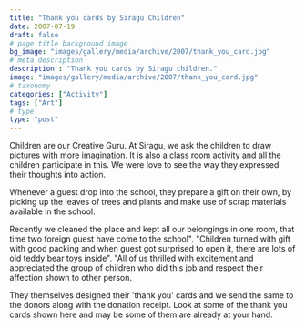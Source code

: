 ```yaml
---
title: "Thank you cards by Siragu Children"
date: 2007-07-19
draft: false
# page title background image
bg_image: "images/gallery/media/archive/2007/thank_you_card.jpg"
# meta description
description : "Thank you cards by Siragu children."
image: "images/gallery/media/archive/2007/thank_you_card.jpg"
# taxonomy
categories: ["Activity"]
tags: ["Art"]
# type
type: "post"
---
```


Children are our Creative Guru. At Siragu, we ask the children to draw pictures 
with more imagination. It is also a class room activity and all the children 
participate in this. We were love to see the way they expressed their thoughts 
into action.

Whenever a guest drop into the school, they prepare a gift on their own, by 
picking up the leaves of trees and plants and make use of scrap materials 
available in the school.

Recently we cleaned the place and kept all our belongings in one room, that 
time two foreign guest have come to the school". "Children turned with gift 
with good packing and when guest got surprised to open it, there are lots of 
old teddy bear toys inside". "All of us thrilled with excitement and 
appreciated the group of children who did this job and respect their affection 
shown to other person.

They themselves designed their 'thank you' cards and 
we send the same to the donors along with the donation receipt. Look at some of 
the thank you cards shown here and may be some of them are already at your 
hand.
